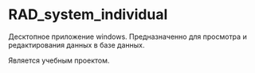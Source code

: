 # RAD_system_individual

Десктопное приложение windows. Предназначенно для просмотра и редактирования данных в базе данных. 

Является учебным проектом.
